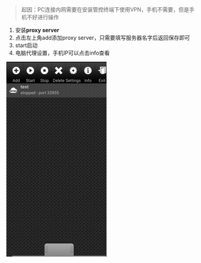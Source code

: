 > 起因：PC连接内网需要在安装管控终端下使用VPN，手机不需要，但是手机不好进行操作

1. 安装**proxy server**
2. 点击左上角add添加proxy server，只需要填写服务器名字后返回保存即可
3. start启动
4. 电脑代理设置，手机IP可以点击info查看

<img src="../images/a020b2d770223cbb2828ace25515e3b.jpg" alt="a020b2d770223cbb2828ace25515e3b" style="zoom:50%;" />

